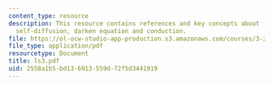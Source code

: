 ```yaml
---
content_type: resource
description: This resource contains references and key concepts about fick's laws,
  self-diffusion, darken equation and conduction.
file: https://ol-ocw-studio-app-production.s3.amazonaws.com/courses/3-21-kinetic-processes-in-materials-spring-2006/2558a1b5bd136913559d72f5d3441919_ls3.pdf
file_type: application/pdf
resourcetype: Document
title: ls3.pdf
uid: 2558a1b5-bd13-6913-559d-72f5d3441919
---
```

